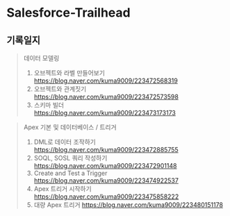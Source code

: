 # Salesforce-Trailhead

## 기록일지

> 데이터 모델링 <br>
> 1. 오브젝트와 라벨 만들어보기 <br>
> https://blog.naver.com/kuma9009/223472568319 <br>
> 2. 오브젝트와 관계짓기 <br>
> https://blog.naver.com/kuma9009/223472573598 <br>
> 3. 스키마 빌더 <br>
> https://blog.naver.com/kuma9009/223473173173 <br>


> Apex 기본 및 데이터베이스 / 트리거 <br>
> 1. DML로 데이터 조작하기
> https://blog.naver.com/kuma9009/223472885755
> 2. SOQL, SOSL 쿼리 작성하기
> https://blog.naver.com/kuma9009/223472901148
> 3. Create and Test a Trigger  
> https://blog.naver.com/kuma9009/223474922537
> 4. Apex 트리거 시작하기
> https://blog.naver.com/kuma9009/223475858222
> 5. 대량 Apex 트리거
> https://blog.naver.com/kuma9009/223480151178
